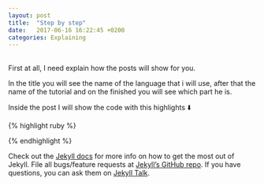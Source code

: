 ```yaml
---
layout: post
title:  "Step by step"
date:   2017-06-16 16:22:45 +0200
categories: Explaining
---
```

<br>
First at all, I need explain how the posts will show for you.

In the title you will see the name of the language that i will use, after that the name of the tutorial and on the finished you will see which part he is.

Inside the post I will show the code with this highlights ⬇️

{% highlight ruby %}
<? echo "hellow world" ?>
{% endhighlight %}

Check out the [Jekyll docs][jekyll-docs] for more info on how to get the most out of Jekyll. File all bugs/feature requests at [Jekyll’s GitHub repo][jekyll-gh]. If you have questions, you can ask them on [Jekyll Talk][jekyll-talk].

[jekyll-docs]: http://jekyllrb.com/docs/home
[jekyll-gh]:   https://github.com/jekyll/jekyll
[jekyll-talk]: https://talk.jekyllrb.com/
